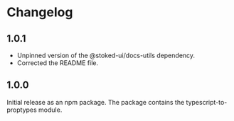 # Changelog

## 1.0.1

- Unpinned version of the @stoked-ui/docs-utils dependency.
- Corrected the README file.

## 1.0.0

Initial release as an npm package.
The package contains the typescript-to-proptypes module.

